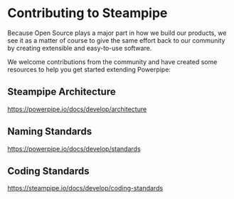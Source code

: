 # Contributing to Steampipe

Because Open Source plays a major part in how we build our products,
we see it as a matter of course to give the same effort back to our
community by creating extensible and easy-to-use software.

We welcome contributions from the community and have created some
resources to help you get started extending Powerpipe:

## Steampipe Architecture

https://powerpipe.io/docs/develop/architecture

## Naming Standards

https://powerpipe.io/docs/develop/standards

## Coding Standards

https://steampipe.io/docs/develop/coding-standards
